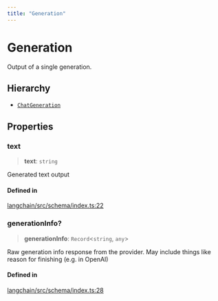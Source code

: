 ```yaml
---
title: "Generation"
---
```


# Generation

Output of a single generation.

## Hierarchy

- [`ChatGeneration`](ChatGeneration.md)

## Properties

### text

> **text**: `string`

Generated text output

#### Defined in

[langchain/src/schema/index.ts:22](https://github.com/hwchase17/langchainjs/blob/ddf2996/langchain/src/schema/index.ts#L22)

### generationInfo?

> **generationInfo**: `Record`<`string`, `any`\>

Raw generation info response from the provider.
May include things like reason for finishing (e.g. in OpenAI)

#### Defined in

[langchain/src/schema/index.ts:28](https://github.com/hwchase17/langchainjs/blob/ddf2996/langchain/src/schema/index.ts#L28)
